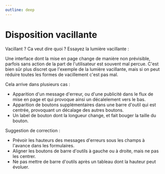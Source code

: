 ```yaml
---
outline: deep
---
```


<script setup lang="ts">
import LumiereVacillante from "./utils/LumiereVacillante.vue"
import FormulaireVacillant from "./utils/FormulaireVacillant.vue"

</script>

# Disposition vacillante

Vacillant ? Ca veut dire quoi ? Essayez la lumière vacillante :

<LumiereVacillante />

Une interface dont la mise en page change de manière non prévisible, parfois
sans action de la part de l'utilisateur est souvent mal percue. C'est bien sûr
plus discret que l'exemple de la lumière vacillante, mais si on peut réduire
toutes les formes de vacillement c'est pas mal.

Cela arrive dans plusieurs cas :

- Apparition d'un message d'erreur, ou d'une publicité dans le flux de mise en
  page et qui provoque ainsi un décalelement vers le bas.
- Apparition de boutons supplémentaires dans une barre d'outil qui est centrée,
  provoquant un décalage des autres boutons.
- Un label de bouton dont la longueur change, et fait bouger la taille du
  bouton.

Suggestion de correction :

- Prévoir les hauteurs des messages d'erreurs sous les champs à l'avance dans
  les formulaires.
- Aligner les boutons de barre d'outils à gauche ou à droite, mais ne pas les
  centrer.
- Ne pas mettre de barre d'outils après un tableau dont la hauteur peut évoluer.

<FormulaireVacillant />
